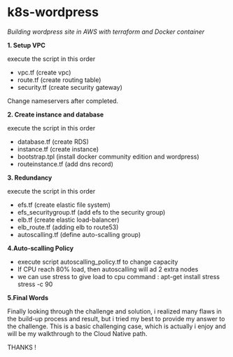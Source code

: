 # k8s-wordpress

_Building wordpress site in AWS with terraform and Docker container_


**1. Setup VPC**

execute the script in this order
- vpc.tf (create vpc)
- route.tf (create routing table)
- security.tf (create security gateway)

Change nameservers after completed.

**2. Create instance and database**

execute the script in this order
- database.tf (create RDS)
- instance.tf (create instance)
- bootstrap.tpl (install docker community edition and wordpress)
- routeinstance.tf (add dns record)

**3. Redundancy**

execute the script in this order
- efs.tf (create elastic file system)
- efs_securitygroup.tf (add efs to the security group)
- elb.tf (create elastic load-balancer)
- elb_route.tf (adding elb to route53)
- autoscalling.tf (define auto-scalling group)

**4.Auto-scalling Policy**

- execute script autoscalling_policy.tf to change capacity
- If CPU reach 80% load, then autoscalling will ad 2 extra nodes
- we can use stress to give load to cpu
  command : apt-get install stress
            stress -c 90
            
 **5.Final Words**
 
 Finally looking through the challenge and solution, i realized many flaws in the build-up process and result, but i tried my best to provide my answer to the challenge. This is a basic challenging case, which is actually i enjoy and will be my walkthrough to the Cloud Native path.
 
THANKS !
